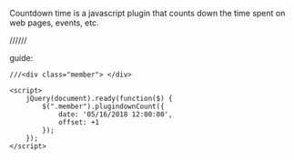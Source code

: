 Countdown time is a javascript plugin that counts down the time spent on web pages, events, etc.


//////

guide:


    ///<div class="member"> </div>
    
    <script>
        jQuery(document).ready(function($) {
            $(".member").plugindownCount({
                date: '05/16/2018 12:00:00',
                offset: +1
            });
        });
    </script>

